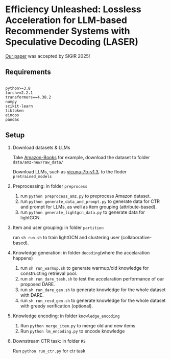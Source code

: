 # Efficiency Unleashed: Lossless Acceleration for LLM-based Recommender Systems with Speculative Decoding (LASER)

[Our paper](https://arxiv.org/abs/2408.05676) was accepted by SIGIR 2025!

## Requirements

```

python>=3.8
torch>=2.2.1
transformers==4.38.2
numpy
scikit-learn
tiktoken
einops
pandas
```

## Setup

1. Download datasets & LLMs

   Take [Amazon-Books](https://cseweb.ucsd.edu/~jmcauley/datasets/amazon_v2/) for example, download the dataset to folder `data/amz-new/raw_data/`

   Download LLMs, such as [vicuna-7b-v1.3](https://huggingface.co/lmsys/vicuna-7b-v1.3), to the floder `pretrained_models`
2. Preprocessing: in folder `preprocess`

   1. run `python preprocess_amz.py` to preprocess Amazon dataset.
   2. run `python generate_data_and_prompt.py` to generate data for CTR and prompt for LLMs, as well as item grouping (attribute-based).
   3. run `python generate_lightgcn_data.py` to generate data for lightGCN.
3. Item and user grouping: in folder `partition`

   run `sh run.sh` to train lightGCN and clustering user (collaborative-based).
4. Knowledge generation: in folder `decoding`(where the accelaration happens)

   1. run `sh run_warmup.sh` to generate warmup/old knowledge for constructing retrieval pool.
   2. run `sh run_dare_tesh.sh` to test the accelaration performance of our proposed DARE.
   3. run `sh run_dare_gen.sh` to generate knowledge for the whole dataset with DARE.
   4. run `sh run_resd_gen.sh` to generate knowledge for the whole dataset with greedy verification (optional).
5. Knowledge encoding: in folder `knowledge_encoding`

   1. Run `python merge_item.py` to merge old and new items
   2. Run `python lm_encoding.py` to encode knowledge
6. Downstream CTR task: in folder `RS`

   Run `python run_ctr.py` for ctr task
